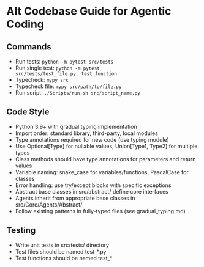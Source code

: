# Alt Codebase Guide for Agentic Coding

## Commands
- Run tests: `python -m pytest src/tests`
- Run single test: `python -m pytest src/tests/test_file.py::test_function`
- Typecheck: `mypy src`
- Typecheck file: `mypy src/path/to/file.py`
- Run script: `./Scripts/run.sh src/script_name.py`

## Code Style
- Python 3.9+ with gradual typing implementation
- Import order: standard library, third-party, local modules
- Type annotations required for new code (use typing module)
- Use Optional[Type] for nullable values, Union[Type1, Type2] for multiple types
- Class methods should have type annotations for parameters and return values
- Variable naming: snake_case for variables/functions, PascalCase for classes
- Error handling: use try/except blocks with specific exceptions
- Abstract base classes in src/abstract/ define core interfaces
- Agents inherit from appropriate base classes in src/Core/Agents/Abstract/
- Follow existing patterns in fully-typed files (see gradual_typing.md)

## Testing
- Write unit tests in src/tests/ directory
- Test files should be named test_*.py
- Test functions should be named test_*